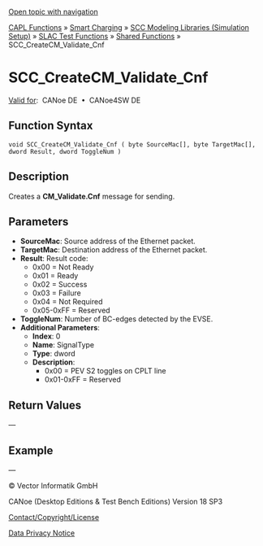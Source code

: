 [Open topic with navigation](../../../../../CANoeDEFamily.htm#Topics/CAPLFunctions/SmartCharging/Functions/CAPLfunctionSCCCreateCMValidateCnf.md)

[CAPL Functions](../../CAPLfunctions.md) » [Smart Charging](../CAPLFunctionsSmartChargingOverview.md) » [SCC Modeling Libraries (Simulation Setup)](../CAPLFunctionsSmartChargingOverview.md#BMNodeayerDLL) » [SLAC Test Functions](../CAPLFunctionsSmartChargingOverview.md#SLACtest) » [Shared Functions](../CAPLFunctionsSmartChargingOverview.md#SLACtest) » SCC_CreateCM_Validate_Cnf

# SCC_CreateCM_Validate_Cnf

[Valid for](../../../Shared/FeatureAvailability.md):  CANoe DE  •  CANoe4SW DE

## Function Syntax

```plaintext
void SCC_CreateCM_Validate_Cnf ( byte SourceMac[], byte TargetMac[], dword Result, dword ToggleNum )
```

## Description

Creates a **CM_Validate.Cnf** message for sending.

## Parameters

- **SourceMac**: Source address of the Ethernet packet.
- **TargetMac**: Destination address of the Ethernet packet.
- **Result**: Result code:
  - 0x00 = Not Ready
  - 0x01 = Ready
  - 0x02 = Success
  - 0x03 = Failure
  - 0x04 = Not Required
  - 0x05-0xFF = Reserved
- **ToggleNum**: Number of BC-edges detected by the EVSE.
- **Additional Parameters**:
  - **Index**: 0
  - **Name**: SignalType
  - **Type**: dword
  - **Description**: 
    - 0x00 = PEV S2 toggles on CPLT line
    - 0x01-0xFF = Reserved

## Return Values

—

## Example

—

© Vector Informatik GmbH

CANoe (Desktop Editions & Test Bench Editions) Version 18 SP3

[Contact/Copyright/License](../../../Shared/ContactCopyrightLicense.md)

[Data Privacy Notice](https://www.vector.com/int/en/company/get-info/privacy-policy/)